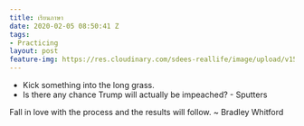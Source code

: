 ```yaml
---
title: เรียนภาษา
date: 2020-02-05 08:50:41 Z
tags:
- Practicing
layout: post
feature-img: https://res.cloudinary.com/sdees-reallife/image/upload/v1555658919/sample_feature_img.png
---
```


- Kick something into the long grass.
- Is there any chance Trump will actually be impeached? - Sputters

<i class="fa fa-child" style="color:plum"></i>

Fall in love with the process and the results will follow. ~ Bradley Whitford
